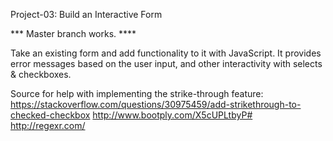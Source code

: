 Project-03: Build an Interactive Form

*** Master branch works. ****


Take an existing form and add functionality to it with JavaScript.  It provides error messages based on the user input, and other interactivity with selects & checkboxes.

Source for help with implementing the strike-through feature:
https://stackoverflow.com/questions/30975459/add-strikethrough-to-checked-checkbox
http://www.bootply.com/X5cUPLtbyP#
http://regexr.com/
